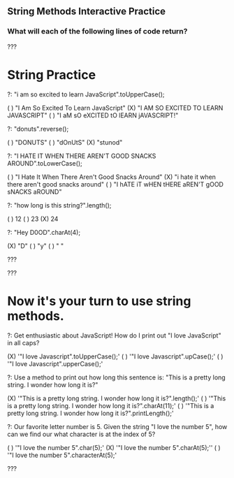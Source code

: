 ## String Methods Interactive Practice
### What will each of the following lines of code return?

???

# String Practice

?: "i am so excited to learn JavaScript".toUpperCase();

( ) "I Am So Excited To Learn JavaScript"
(X) "I AM SO EXCITED TO LEARN JAVASCRIPT" 
( ) "I aM sO eXCITED tO lEARN jAVASCRIPT!"

?: "donuts".reverse();

( ) "DONUTS"
( ) "dOnUtS"
(X) "stunod"

?: "I HATE IT WHEN THERE AREN'T GOOD SNACKS AROUND".toLowerCase();

( ) "I Hate It When There Aren't Good Snacks Around"
(X) "i hate it when there aren't good snacks around" 
( ) "I hATE iT wHEN tHERE aREN'T gOOD sNACKS aROUND"



?: "how long is this string?".length();

( ) 12
( ) 23
(X) 24



?: "Hey D0OD".charAt(4);

(X) "D"
( ) "y"
( ) " "

???

???

# Now it's your turn to use string methods. 

?: Get enthusiastic about JavaScript! How do I print out "I love JavaScript" in all caps?

(X) '"I love Javascript".toUpperCase();'
( ) '"I love Javascript".upCase();'
( ) '"I love Javascript".upperCase();'

?: Use a method to print out how long this sentence is: "This is a pretty long string. I wonder how long it is?"
 
(X) '"This is a pretty long string. I wonder how long it is?".length();'
( ) '"This is a pretty long string. I wonder how long it is?".charAt(11);'
( ) '"This is a pretty long string. I wonder how long it is?".printLength();'

?: Our favorite letter number is 5. Given the string "I love the number 5", how can we find our what character is at the index of 5?

( ) '"I love the number 5".char(5);'
(X) '"I love the number 5".charAt(5);''
( ) '"I love the number 5".characterAt(5);'

???
